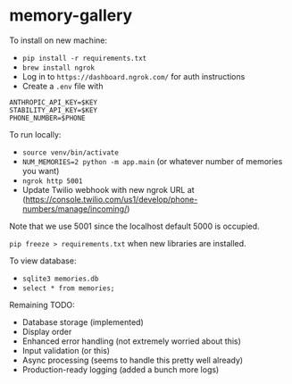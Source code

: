 # memory-gallery

To install on new machine:
- `pip install -r requirements.txt`
- `brew install ngrok`
- Log in to `https://dashboard.ngrok.com/` for auth instructions
- Create a `.env` file with 
```
ANTHROPIC_API_KEY=$KEY
STABILITY_API_KEY=$KEY
PHONE_NUMBER=$PHONE
```

To run locally: 
- `source venv/bin/activate`
- `NUM_MEMORIES=2 python -m app.main` (or whatever number of memories you want)
- `ngrok http 5001`
- Update Twilio webhook with new ngrok URL at (https://console.twilio.com/us1/develop/phone-numbers/manage/incoming/)

Note that we use 5001 since the localhost default 5000 is occupied.

`pip freeze > requirements.txt` when new libraries are installed.

To view database:
- `sqlite3 memories.db`
- `select * from memories;`

Remaining TODO:
- Database storage (implemented)
- Display order
- Enhanced error handling (not extremely worried about this)
- Input validation (or this)
- Async processing (seems to handle this pretty well already)
- Production-ready logging (added a bunch more logs)